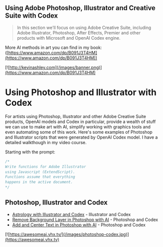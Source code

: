 ## Using Adobe Photoshop, Illustrator and Creative Suite with Codex
>In this section we'll focus on using Adobe Creative Suite, including  Adobe Illustrator, Photoshop, After Effects, Premier and other products with Microsoft and OpenAI Codex engine.

More AI methods in art you can find in my book: ([https://www.amazon.com/dp/B091J3T4HM](https://www.amazon.com/dp/B091J3T4HM))

[![http://kevinashley.com](/images/banner.png)](https://www.amazon.com/dp/B091J3T4HM)

# Using Photoshop and Illustrator with Codex

For artists using Photoshop, Illustrator and other Adobe Creative Suite products, OpenAI models and Codex in particular, provide a wealth of stuff we can use to make art with AI, simplify working with graphics tools and even automating some of this work. Here's some examples of Photoshop and Illustrator scripts that were generated by OpenAI Codex model. I have a detailed walkthough in my video course.

Starting with the prompt:

```javascript
/*
Write functions for Adobe Illustrator 
using Javascript (ExtendScript). 
Functions assume that everything 
happens in the active document.
*/
```


## Photoshop, Illustrator and Codex

- [Astrology with Illustrator and Codex](zodiac.jsx) - Illustrator and Codex
- [Remove Background Layer in Photoshop with AI](remove-background.jsx) - Photoshop and Codex
- [Add and Center Text in Photoshop with AI](add-text.jsx) - Photoshop and Codex

[![https://awesomeai.vhx.tv/](/images/photoshop-codex.jpg)](https://awesomeai.vhx.tv)

